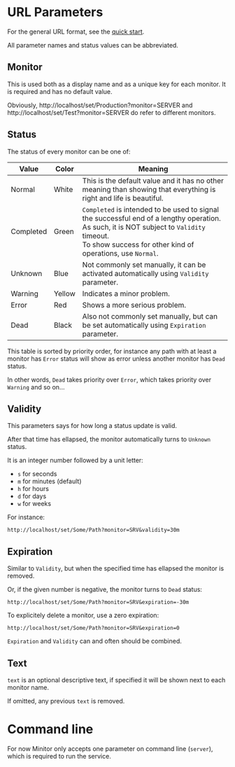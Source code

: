 # URL Parameters

For the general URL format, see the [quick start](start.md).

All parameter names and status values can be abbreviated.

## Monitor

This is used both as a display name and as a unique key for each monitor.
It is required and has no default value.

Obviously, http://localhost/set/Production?monitor=SERVER and http://localhost/set/Test?monitor=SERVER do refer to different monitors.

## Status

The status of every monitor can be one of:

| Value | Color | Meaning |
| --- | --- | --- |
| Normal | White | This is the default value and it has no other meaning than showing that everything is right and life is beautiful. |
| Completed | Green | `Completed` is intended to be used to signal the successful end of a lengthy operation. As such, it is NOT subject to `Validity` timeout.<br />To show success for other kind of operations, use `Normal`. |
| Unknown | Blue | Not commonly set manually, it can be activated automatically using `Validity` parameter. |
| Warning | Yellow | Indicates a minor problem. |
| Error | Red | Shows a more serious problem. |
| Dead | Black | Also not commonly set manually, but can be set automatically using `Expiration` parameter. |

This table is sorted by priority order, for instance any path with at least a monitor has `Error` status will show as error unless another monitor has `Dead` status.

In other words, `Dead` takes priority over `Error`, which takes priority over `Warning` and so on...

## Validity

This parameters says for how long a status update is valid.

After that time has ellapsed, the monitor automatically turns to `Unknown` status.

It is an integer number followed by a unit letter:
- `s` for seconds
- `m` for minutes (default)
- `h` for hours
- `d` for days
- `w` for weeks

For instance:
```
http://localhost/set/Some/Path?monitor=SRV&validity=30m
```

## Expiration

Similar to `Validity`, but when the specified time has ellapsed the monitor is removed.

Or, if the given number is negative, the monitor turns to `Dead` status:

```
http://localhost/set/Some/Path?monitor=SRV&expiration=-30m
```

To explicitely delete a monitor, use a zero expiration:

```
http://localhost/set/Some/Path?monitor=SRV&expiration=0
```

`Expiration` and `Validity` can and often should be combined.


## Text

`text` is an optional descriptive text, if specified it will be shown next to each monitor name.

If omitted, any previous `text` is removed.

# Command line

For now Minitor only accepts one parameter on command line (`server`), which is required to run the service.
